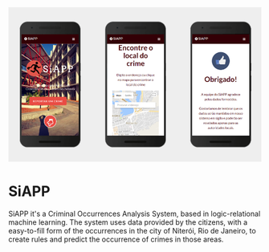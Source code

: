 ![SiAPP](https://github.com/arturguimaraes/SiAPP/blob/master/assets/img/siapp_mob.png?raw=true)

# SiAPP

<p>SiAPP it's a Criminal Occurrences Analysis System, based in logic-relational machine learning. The system uses data provided by the citizens, with a easy-to-fill form of the occurrences in the city of Niterói, Rio de Janeiro, to create rules and predict the occurrence of crimes in those areas.</p>
